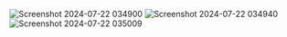 ![Screenshot 2024-07-22 034900](https://github.com/user-attachments/assets/5d26697a-e86f-4d99-a21f-0cb65eb3695b)
![Screenshot 2024-07-22 034940](https://github.com/user-attachments/assets/e35c0741-5c26-4959-9153-88fccc27491c)
![Screenshot 2024-07-22 035009](https://github.com/user-attachments/assets/4a2483e9-8785-4953-bb21-5e63fc6c8a7e)
